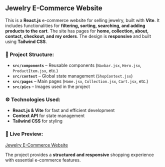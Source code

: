 ## Jewelry E-Commerce Website

This is a **React.js** e-commerce website for selling jewelry, built with **Vite**. It includes functionalities for **filtering, sorting, searching, and adding products to the cart**. The site has pages for **home, collection, about, contact, checkout, and my orders**. The design is **responsive** and built using **Tailwind CSS**.  

### 📂 Project Structure:
- **`src/components`** – Reusable components (`Navbar.jsx`, `Hero.jsx`, `ProductItem.jsx`, etc.)  
- **`src/context`** – Global state management (`ShopContext.jsx`)  
- **`src/pages`** – Main pages (`Home.jsx`, `Collection.jsx`, `Cart.jsx`, etc.)  
- **`src/pics`** – Images used in the project  

### ⚙️ Technologies Used:
- **React.js & Vite** for fast and efficient development  
- **Context API** for state management  
- **Tailwind CSS** for styling  

### 🔗 Live Preview:
[Jewelry E-Commerce Website](https://adrianav1999.github.io/jeweler-site)  

The project provides a **structured and responsive** shopping experience with essential e-commerce features.
